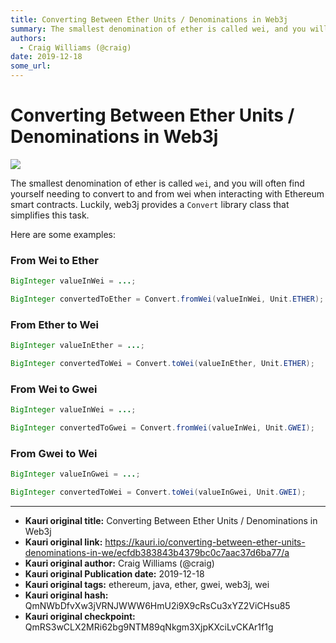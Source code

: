 ```yaml
---
title: Converting Between Ether Units / Denominations in Web3j
summary: The smallest denomination of ether is called wei, and you will often find yourself needing to convert to and from wei when interacting with Ethereum smart contr
authors:
  - Craig Williams (@craig)
date: 2019-12-18
some_url: 
---
```


# Converting Between Ether Units / Denominations in Web3j

![](https://ipfs.infura.io/ipfs/QmR9RmcU9qdrnrZYE3PxT7W4fRzkBLqxh5xTQZk9gKRxvu)


The smallest denomination of ether is called `wei`, and you will often find yourself needing to convert to and from wei when interacting with Ethereum smart contracts.  Luckily, web3j provides a `Convert` library class that simplifies this task.

Here are some examples:

### From Wei to Ether

``` java
BigInteger valueInWei = ...;

BigInteger convertedToEther = Convert.fromWei(valueInWei, Unit.ETHER);
```

### From Ether to Wei

``` java
BigInteger valueInEther = ...;

BigInteger convertedToWei = Convert.toWei(valueInEther, Unit.ETHER);
```

### From Wei to Gwei

``` java
BigInteger valueInWei = ...;

BigInteger convertedToGwei = Convert.fromWei(valueInWei, Unit.GWEI);
```

### From Gwei to Wei

``` java
BigInteger valueInGwei = ...;

BigInteger convertedToWei = Convert.toWei(valueInGwei, Unit.GWEI);
```




---

- **Kauri original title:** Converting Between Ether Units / Denominations in Web3j
- **Kauri original link:** https://kauri.io/converting-between-ether-units-denominations-in-we/ecfdb383843b4379bc0c7aac37d6ba77/a
- **Kauri original author:** Craig Williams (@craig)
- **Kauri original Publication date:** 2019-12-18
- **Kauri original tags:** ethereum, java, ether, gwei, web3j, wei
- **Kauri original hash:** QmNWbDfvXw3jVRNJWWW6HmU2i9X9cRsCu3xYZ2ViCHsu85
- **Kauri original checkpoint:** QmRS3wCLX2MRi62bg9NTM89qNkgm3XjpKXciLvCKAr1f1g



